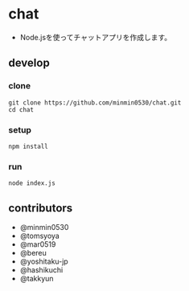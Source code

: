 # chat
- Node.jsを使ってチャットアプリを作成します。  

## develop
### clone
```
git clone https://github.com/minmin0530/chat.git
cd chat
```

### setup
```
npm install
```

### run
```
node index.js
```

## contributors
- @minmin0530
- @tomsyoya
- @mar0519
- @bereu
- @yoshitaku-jp
- @hashikuchi
- @takkyun
